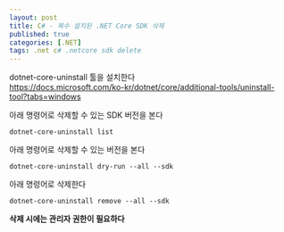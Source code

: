 ```yaml
---
layout: post
title: C# - 복수 설치된 .NET Core SDK 삭제
published: true
categories: [.NET]
tags: .net c# .netcore sdk delete
---  
```

dotnet-core-uninstall 툴을 설치한다  
https://docs.microsoft.com/ko-kr/dotnet/core/additional-tools/uninstall-tool?tabs=windows  
  
  
아래 명령어로 삭제할 수 있는 SDK 버전을 본다   
```
dotnet-core-uninstall list
```    
  
  
아래 명령어로 삭제할 수 있는 버전을 본다  
```
dotnet-core-uninstall dry-run --all --sdk 
```  
  
  
아래 명령어로 삭제한다  
```
dotnet-core-uninstall remove --all --sdk
```  
    
	
**삭제 시에는 관리자 권한이 필요하다**  

  
   